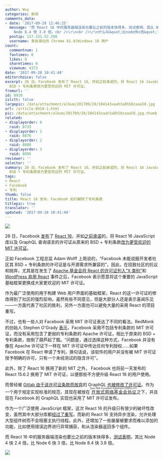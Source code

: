 ```yaml
---
author: Wxy
categories: 新闻
comments_data:
- date: '2017-09-28 12:46:25'
  message: "而 React 16 中的服务器端渲染也要比之前的版本快得多，测试表明，其比 Node 4 快 2.4 倍，比 Node 6 快 3 倍，比
    Node 8.4 快 3.8 倍。<br />\r\n<br />\r\n什么叫&quot;比node快x倍&quot;?<br />\r\n<br />\r\n应该是&quot;比老版的React快x倍&quot;吧"
  postip: 117.151.52.208
  username: 来自湖北的 Chrome 61.0|Windows 10 用户
count:
  commentnum: 1
  favtimes: 0
  likes: 0
  sharetimes: 0
  viewnum: 4373
date: '2017-09-28 10:41:48'
editorchoice: false
excerpt: 26 日，Facebook 发布了 React 16，并如之前承诺的，将 React 16 JavaScript 库以及 GraphQL 查询语言的许可证从原来的
  BSD + 专利条款改为更受欢迎的 MIT 许可证。
fromurl: ''
id: 8910
islctt: false
largepic: /data/attachment/album/201709/28/104143xaah3a8h58zaaa58.jpg
url: /article-8910-1.html
pic: /data/attachment/album/201709/28/104143xaah3a8h58zaaa58.jpg.thumb.jpg
related:
- displayorder: 0
  raid: 8733
- displayorder: 1
  raid: 8876
- displayorder: 2
  raid: 8880
- displayorder: 3
  raid: 8895
reviewer: ''
selector: ''
summary: 26 日，Facebook 发布了 React 16，并如之前承诺的，将 React 16 JavaScript 库以及 GraphQL 查询语言的许可证从原来的
  BSD + 专利条款改为更受欢迎的 MIT 许可证。
tags:
- React
- Facebook
- 专利
thumb: false
title: React 16 发布，Facebook 如约解除了专利条款
titlepic: true
translator: ''
updated: '2017-09-28 10:41:48'
---
```


![](/data/attachment/album/201709/28/104143xaah3a8h58zaaa58.jpg)


26 日，Facebook [发布](https://facebook.github.io/react/blog/2017/09/26/react-v16.0.html)了 [React 16](https://github.com/facebook/react)，并如[之前承诺](/article-8895-1.html)的，将 React 16 JavaScript 库以及 GraphQL 查询语言的许可证从原来的 BSD + 专利条款[改为更受欢迎的 MIT 许可证](https://github.com/facebook/react/commit/b765fb25ebc6e53bb8de2496d2828d9d01c2774b)。


正如 Facebook 工程总监 Adam Wolff 上周说的，“Facebook 未能说服开发者社区其 BSD + 专利条款的许可证是与开源需求所兼容的”，因此，在招致社区的抗议和抛弃，尤其是在发生了 [Apache 基金会将 React 的许可证列入“X 类别”](/article-8733-1-rel.html)和 [WordPress 弃用 React](/article-8880-1.html) 事件之后，Facebook 表示愿意将这个重要的 JavaScript 基础框架更换成大家更欢迎的 MIT 许可证。


作为最广泛使用的用于构建 Web 用户界面的基础框架，React 的这一许可证的修改得到了社区的强烈反响，虽然有些不同意见，但是大部分人还是表示喜闻乐见——一方面代表了社区的胜利，另外一方面也可以避免大量的采用 React 的项目重写。


不过，也有一些人对 Facebook 采用 MIT 许可证表达了不同的看法。RedMonk 的创始人 Stephen O'Grady [表示](http://redmonk.com/sogrady/2017/09/26/facebooks-bsd-patents/)，Facebook 采用不包括专利条款的 MIT 许可证，而没有采用包含了更弱的专利条款的 Apache 许可证，相比于原来的 BSD + 专利条款，按倒了葫芦起了瓢。“问题是，通过选择这种方式，Facebook 并没有像在 Apache 许可证下一样在 MIT 许可证中传达任何专利授权……如果 Facebook 在 React 申请了专利，换句话说，该软件的用户并没有被 MIT 许可证授予明确的许可，只有一个未经测试的隐含许可”。


此外，除了 React 16 换用了新的 MIT 之外， Facebook 也将前一天发布的 React 15.6.2 换用了 MIT 许可证，以便那些不方便升级 React 16 的用户使用。


而曾经被 [Gitlab 由于该许可证条款而放弃](https://www.theregister.co.uk/2017/09/20/gitlab_suspends_graphql_project_over_facebook_license_terms/)的 GraphQL [也被修改了许可证](https://medium.com/@leeb/relicensing-the-graphql-specification-e7d07a52301b)。作为一个用于规定实现标准的规范，其现在被放在<ruby> <a href="http://www.openwebfoundation.org/legal/the-owf-1-0-agreements/owfa-1-0">  开放式网络基金会协议 </a> <rp>  （ </rp> <rt>  Open Web Foundation Agreement (OWFa) v1.0 </rt> <rp>  ） </rp></ruby>之下，并且现在 Facebook 的 GraphQL 实现也采用了 MIT 许可证发布。


作为一个广泛使用 JavaScript 框架，这次 React 16 的升级只有很少的破坏性改变，虽然其中大部分库都[经过了重写](https://code.facebook.com/posts/1716776591680069/react-16-a-look-inside-an-api-compatible-rewrite-of-our-frontend-ui-library/)。而新的 React 16 支持异步渲染，允许处理大型组件树而不会阻塞主执行线程。此外，还增加了一些屡屡被要求而难以添加的功能，比如使用错误边界进行异常捕获，和从渲染器返回多个组件。


而 React 16 中的服务器端渲染也要比之前的版本快得多，[测试表明](https://medium.com/@aickin/whats-new-with-server-side-rendering-in-react-16-9b0d78585d67)，其比 Node 4 快 2.4 倍，比 Node 6 快 3 倍，比 Node 8.4 快 3.8 倍。


![](/data/attachment/album/201709/28/104149mtoz17i0znywst37.png)